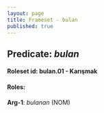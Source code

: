 ```yaml
---
layout: page
title: Frameset - bulan
published: true
---
```

<h2>Predicate: <i>bulan</i></h2>
<h4>Roleset id: bulan.01 - Karışmak<br>
<h4>Roles:</h4>
<b>Arg-1</b>: <i>bulanan</i>  (NOM) <br>
